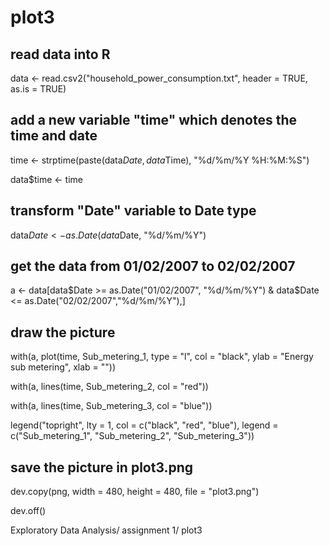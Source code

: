plot3
=====

## read data into R
data <- read.csv2("household_power_consumption.txt", header = TRUE, as.is = TRUE) 

## add a new variable "time" which denotes the time and date
time <- strptime(paste(data$Date, data$Time), "%d/%m/%Y %H:%M:%S")

data$time <- time

## transform "Date" variable to Date type
data$Date <- as.Date(data$Date, "%d/%m/%Y")

## get the data from 01/02/2007 to 02/02/2007
a <- data[data$Date >= as.Date("01/02/2007", "%d/%m/%Y") & data$Date <= as.Date("02/02/2007","%d/%m/%Y"),]

## draw the picture
with(a, plot(time, Sub_metering_1, type = "l", col = "black", ylab = "Energy sub metering", xlab = ""))

with(a, lines(time, Sub_metering_2, col = "red"))

with(a, lines(time, Sub_metering_3, col = "blue"))

legend("topright", lty = 1, col = c("black", "red", "blue"), legend = c("Sub_metering_1", "Sub_metering_2", "Sub_metering_3"))

## save the picture in plot3.png
dev.copy(png, width = 480, height = 480, file = "plot3.png")

dev.off()

Exploratory Data Analysis/ assignment 1/ plot3
